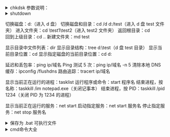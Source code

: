 
<details>
<summary>chkdsk 参数说明：</summary>
<pre><code>
CHKDSK [volume[path]filename]] [/F] [/V] [/X] [/C] [/L[:size］
volume 指定驱动器(后面跟一个冒号)、装入点或卷名。
filename 仅用于 FAT/FAT32: 指定要检查是否有碎片的文件
/F 修复磁盘上的错误。
/V　 在 FAT/FAT32 上: 显示磁盘上每个文件的完整路径和名称。在 NTFS 上: 如果有清除消息，将其显示。
/R 查找不正确的扇区并恢复可读信息(隐含 /F)。
/L:size 仅用于 NTFS:? 将日志文件大小改成指定的 KB 数。如果没有指定大小，则显示当前的大小。
/X 如果必要，强制卷先卸下。卷的所有打开的句柄就会无效(隐含 /F)
</code></pre>
</details>

<details>
<summary>shutdown</summary>
<pre><code>
关机：shutdown /s
重启：shutdown /r
注销：shutdown /l
休眠：shutdown /h /f
取消关机：shutdown /a
定时关机：shutdown /s /t 3600（3600 秒后关机）
</code></pre>
</details>

切换磁盘：d:（进入 d 盘）
切换磁盘和目录：cd /d d:/test（进入 d 盘 test 文件夹）
进入文件夹：cd \test1\test2（进入 test2 文件夹）
返回根目录：cd \
回到上级目录：cd ..
新建文件夹：md test

显示目录中文件列表：dir
显示目录结构：tree d:\test（d 盘 test 目录）
显示当前目录位置：cd
显示指定磁盘的当前目录位置：cd d:

延迟和丢包率：ping ip/域名
Ping 测试 5 次：ping ip/域名 -n 5
清除本地 DNS 缓存：ipconfig /flushdns
路由追踪：tracert ip/域名

显示当前正在运行的进程：tasklist
运行程序或命令：start 程序名
结束进程，按名称：taskkill /im notepad.exe（关闭记事本）
结束进程，按 PID：taskkill /pid 1234（关闭 PID 为 1234 的进程）

显示当前正在运行的服务：net start
启动指定服务：net start 服务名
停止指定服务：net stop 服务名

<details>
<summary>保存为 .bat 可执行文件</summary>
<pre><code>
我们可以将常用的命令输入记事本中，并保存为后缀为 .bat 的可执行文件。
以后只要双击该文件即可执行指定命令；将文件放入系统【启动】目录中，可以实现开机自动运行。
注：启动目录位置：[C:\Users\用户名\AppData\Roaming\Microsoft\Windows\Start Menu\Programs\Startup]
</code></pre>
</details>

<details>
<summary>cmd命令大全</summary>
<pre><code>
　　winver---------检查Windows版本
　　wmimgmt.msc----打开windows管理体系结构(WMI)
　　wupdmgr--------windows更新程序
　　wscript--------windows脚本宿主设置
　　write----------写字板
　　winmsd---------系统信息
　　wiaacmgr-------扫描仪和照相机向导
　　winchat--------XP自带局域网聊天
　　mem.exe--------显示内存使用情况
　　Msconfig.exe---系统配置实用程序
　　mplayer2-------简易widnows media player
　　mspaint--------画图板
　　mstsc----------远程桌面连接
　　mplayer2-------媒体播放机
　　magnify--------放大镜实用程序
　　mmc------------打开控制台
　　mobsync--------同步命令
　　dxdiag---------检查DirectX信息
　　drwtsn32------ 系统医生
　　devmgmt.msc--- 设备管理器
　　dfrg.msc-------磁盘碎片整理程序
　　diskmgmt.msc---磁盘管理实用程序
　　dcomcnfg-------打开系统组件服务
　　ddeshare-------打开DDE共享设置
　　dvdplay--------DVD播放器
　　net stop messenger-----停止信使服务
　　net start messenger----开始信使服务
　　notepad--------打开记事本
　　nslookup-------网络管理的工具向导
　　ntbackup-------系统备份和还原
　　narrator-------屏幕“讲述人”
　　ntmsmgr.msc----移动存储管理器
　　ntmsoprq.msc---移动存储管理员操作请求
　　netstat -an----(TC)命令检查接口
　　syncapp--------创建一个公文包
　　sysedit--------系统配置编辑器
　　sigverif-------文件签名验证程序
　　sndrec32-------录音机
　　shrpubw--------创建共享文件夹
　　secpol.m转载自电脑十万个为什么http://www.qq880.com，请保留此标记sc-----本地安全策略
　　syskey---------系统加密，一旦加密就不能解开，保护windows xp系统的双重密码
　　services.msc---本地服务设置
　　Sndvol32-------音量控制程序
　　sfc.exe--------系统文件检查器
　　sfc /scannow---windows文件保护
　　tsshutdn-------60秒倒计时关机命令
　　tourstart------xp简介（安装完成后出现的漫游xp程序）
　　taskmgr--------任务管理器
　　eventvwr-------事件查看器
　　eudcedit-------造字程序
　　explorer-------打开资源管理器
　　packager-------对象包装程序
　　perfmon.msc----计算机性能监测程序
　　progman--------程序管理器
　　regedit.exe----注册表
　　rsop.msc-------组策略结果集
　　regedt32-------注册表编辑器
　　rononce -p ----15秒关机
　　regsvr32 /u *.dll----停止dll文件运行
　　regsvr32 /u zipfldr.dll------取消ZIP支持
　　cmd.exe--------CMD命令提示符
　　chkdsk.exe-----Chkdsk磁盘检查
　　certmgr.msc----证书管理实用程序
　　calc-----------启动计算器
　　charmap--------启动字符映射表
　　cliconfg-------SQL SERVER 客户端网络实用程序
　　Clipbrd--------剪贴板查看器
　　conf-----------启动netmeeting
　　compmgmt.msc---计算机管理
　　cleanmgr-------垃圾整理
　　ciadv.msc------索引服务程序
　　osk------------打开屏幕键盘
　　odbcad32-------ODBC数据源管理器
　　oobe/msoobe /a----检查XP是否激活
　　lusrmgr.msc----本机用户和组
　　logoff---------注销命令
　　iexpress-------木马捆绑工具，系统自带
　　Nslookup-------IP地址侦测器
　　fsmgmt.msc-----共享文件夹管理器
　　utilman--------辅助工具管理器
　　gpedit.msc-----组策略
</code></pre>
</details>
